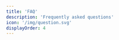 ```yaml
---
title: 'FAQ'
description: 'Frequently asked questions'
icon: '/img/question.svg'
displayOrder: 4
---
```

